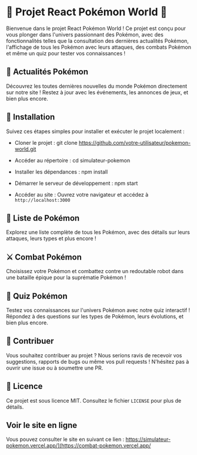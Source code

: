 # 🌟 Projet React Pokémon World 🌟

Bienvenue dans le projet React Pokémon World ! Ce projet est conçu pour vous plonger dans l'univers passionnant des Pokémon, avec des fonctionnalités telles que la consultation des dernières actualités Pokémon, l'affichage de tous les Pokémon avec leurs attaques, des combats Pokémon et même un quiz pour tester vos connaissances !

## 📰 Actualités Pokémon

Découvrez les toutes dernières nouvelles du monde Pokémon directement sur notre site ! Restez à jour avec les événements, les annonces de jeux, et bien plus encore.

## 📝 Installation

Suivez ces étapes simples pour installer et exécuter le projet localement :

- Cloner le projet :
git clone https://github.com/votre-utilisateur/pokemon-world.git


- Accéder au répertoire :
cd simulateur-pokemon


- Installer les dépendances :
npm install


- Démarrer le serveur de développement :
npm start


- Accéder au site :
Ouvrez votre navigateur et accédez à `http://localhost:3000`

## 🐾 Liste de Pokémon

Explorez une liste complète de tous les Pokémon, avec des détails sur leurs attaques, leurs types et plus encore !

## ⚔️ Combat Pokémon

Choisissez votre Pokémon et combattez contre un redoutable robot dans une bataille épique pour la suprématie Pokémon !

## 🧠 Quiz Pokémon

Testez vos connaissances sur l'univers Pokémon avec notre quiz interactif ! Répondez à des questions sur les types de Pokémon, leurs évolutions, et bien plus encore.

## 🚀 Contribuer

Vous souhaitez contribuer au projet ? Nous serions ravis de recevoir vos suggestions, rapports de bugs ou même vos pull requests ! N'hésitez pas à ouvrir une issue ou à soumettre une PR.

## 📝 Licence

Ce projet est sous licence MIT. Consultez le fichier `LICENSE` pour plus de détails.

## Voir le site en ligne

Vous pouvez consulter le site en suivant ce lien : https://simulateur-pokemon.vercel.app/](https://combat-pokemon.vercel.app/
